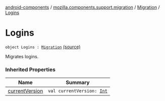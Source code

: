 [android-components](../../index.md) / [mozilla.components.support.migration](../index.md) / [Migration](index.md) / [Logins](./-logins.md)

# Logins

`object Logins : `[`Migration`](index.md) [(source)](https://github.com/mozilla-mobile/android-components/blob/master/components/support/migration/src/main/java/mozilla/components/support/migration/FennecMigrator.kt#L66)

Migrates logins.

### Inherited Properties

| Name | Summary |
|---|---|
| [currentVersion](current-version.md) | `val currentVersion: `[`Int`](https://kotlinlang.org/api/latest/jvm/stdlib/kotlin/-int/index.html) |

